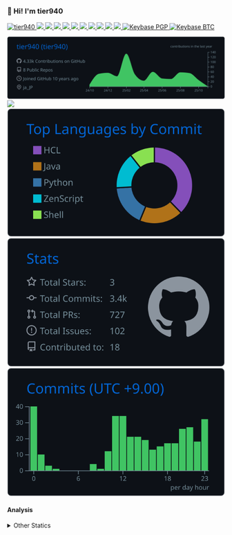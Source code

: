 ### 👋 Hi! I'm tier940

<p align="left"> 
  <a href="https://github.com/tier940/tier940/">
    <img src="https://komarev.com/ghpvc/?username=tier940" alt="tier940" />
  </a>
  <a href="http://twitter.com/tier940">
    <img height="20" src="https://img.shields.io/twitter/follow/tier940?label=Twitter&logo=twitter&style=flat" />
  </a>
  <a href="https://github.com/tier940">
    <img height="20" src="https://img.shields.io/github/followers/tier940?label=follow&logo=github&style=flat" />
  </a>
  <a href="https://www.reddit.com/user/tier940">
    <img height="20" src="https://img.shields.io/reddit/user-karma/combined/tier940?label=Reddit&logo=reddit&style=flat" />
  </a>
  <a href="https://stackoverflow.com/users/17317833/tier940">
    <img height="20" src="https://img.shields.io/stackexchange/stackoverflow/r/17317833?label=StackOverflow&logo=stack-overflow&style=flat" />
  </a>
  <a href="https://zenn.dev/tier940">
    <img height="20" src="https://zenn.badge.nikaera.com/s/tier940/likes" />
  </a>
  <a href="https://zenn.dev/tier940">
    <img height="20" src="https://zenn.badge.nikaera.com/s/tier940/followers" />
  </a>
  <a href="https://zenn.dev/tier940">
    <img height="20" src="https://zenn.badge.nikaera.com/s/tier940/articles" />
  </a>
  <a href="http://qiita.com/tier940">
    <img height="20" src="https://qiita-badge.apiapi.app/s/tier940/posts.svg" />
  </a>
  <a href="http://qiita.com/tier940">
    <img height="20" src="https://qiita-badge.apiapi.app/s/tier940/contributions.svg" />
  </a>
  <a href="https://github.com/tier940/tier940/">
    <img height="20" src="https://github.com/tier940/tier940/actions/workflows/main.yml/badge.svg" />
  </a>
  <a href="https://keybase.io/tier940">
    <img alt="Keybase PGP" src="https://img.shields.io/keybase/pgp/tier940">
  </a>
  <a href="https://keybase.io/tier940">
    <img alt="Keybase BTC" src="https://img.shields.io/keybase/btc/tier940">
  </a>
</p>

[![](https://raw.githubusercontent.com/tier940/tier940/main/profile-summary-card-output/github_dark/0-profile-details.svg)](https://github.com/vn7n24fzkq/github-profile-summary-cards)
[![](https://raw.githubusercontent.com/tier940/tier940/main/profile-summary-card-output/github_dark/1-repos-per-language.svg)](https://github.com/vn7n24fzkq/github-profile-summary-cards) [![](https://raw.githubusercontent.com/tier940/tier940/main/profile-summary-card-output/github_dark/2-most-commit-language.svg)](https://github.com/vn7n24fzkq/github-profile-summary-cards)
[![](https://raw.githubusercontent.com/tier940/tier940/main/profile-summary-card-output/github_dark/3-stats.svg)](https://github.com/vn7n24fzkq/github-profile-summary-cards) [![](https://raw.githubusercontent.com/tier940/tier940/main/profile-summary-card-output/github_dark/4-productive-time.svg)](https://github.com/vn7n24fzkq/github-profile-summary-cards)


#### Analysis
<!-- <img height="150" src="https://github.com/tier940/tier940/blob/master/images/stat.svg" alt="Alternative Text"/> -->

<details>
  <summary>Other Statics</summary>
  <!--START_SECTION:waka-->
![Code Time](http://img.shields.io/badge/Code%20Time-5%2C281%20hrs%2021%20mins-blue)

**🐱 My GitHub Data** 

> 📦 46.0 kB Used in GitHub's Storage 
 > 
> 💼 Opted to Hire
 > 
> 📜 13 Public Repositories 
 > 
> 🔑 6 Private Repositories 
 > 
**I'm an Early 🐤** 

```text
🌞 Morning                2463 commits        ████░░░░░░░░░░░░░░░░░░░░░   16.46 % 
🌆 Daytime                5477 commits        █████████░░░░░░░░░░░░░░░░   36.60 % 
🌃 Evening                5467 commits        █████████░░░░░░░░░░░░░░░░   36.53 % 
🌙 Night                  1557 commits        ███░░░░░░░░░░░░░░░░░░░░░░   10.40 % 
```
📅 **I'm Most Productive on Saturday** 

```text
Monday                   1570 commits        ███░░░░░░░░░░░░░░░░░░░░░░   10.49 % 
Tuesday                  2376 commits        ████░░░░░░░░░░░░░░░░░░░░░   15.88 % 
Wednesday                1801 commits        ███░░░░░░░░░░░░░░░░░░░░░░   12.04 % 
Thursday                 1542 commits        ███░░░░░░░░░░░░░░░░░░░░░░   10.30 % 
Friday                   2168 commits        ████░░░░░░░░░░░░░░░░░░░░░   14.49 % 
Saturday                 2848 commits        █████░░░░░░░░░░░░░░░░░░░░   19.03 % 
Sunday                   2659 commits        ████░░░░░░░░░░░░░░░░░░░░░   17.77 % 
```


📊 **This Week I Spent My Time On** 

```text
🕑︎ Time Zone: Asia/Tokyo

💬 Programming Languages: 
Other                    26 hrs 47 mins      ███████████████████░░░░░░   74.48 % 
YAML                     3 hrs 6 mins        ██░░░░░░░░░░░░░░░░░░░░░░░   08.63 % 
Bash                     1 hr 57 mins        █░░░░░░░░░░░░░░░░░░░░░░░░   05.44 % 
Markdown                 1 hr 14 mins        █░░░░░░░░░░░░░░░░░░░░░░░░   03.46 % 
Terraform                49 mins             █░░░░░░░░░░░░░░░░░░░░░░░░   02.30 % 

🔥 Editors: 
Chrome                   28 hrs 1 min        ███████████████████░░░░░░   77.95 % 
VS Code                  5 hrs 57 mins       ████░░░░░░░░░░░░░░░░░░░░░   16.55 % 
Edge                     1 hr 21 mins        █░░░░░░░░░░░░░░░░░░░░░░░░   03.76 % 
IntelliJ IDEA            37 mins             ░░░░░░░░░░░░░░░░░░░░░░░░░   01.73 % 

💻 Operating System: 
Windows                  30 hrs 18 mins      █████████████████████░░░░   84.27 % 
Linux                    5 hrs 39 mins       ████░░░░░░░░░░░░░░░░░░░░░   15.73 % 
```

**I Mostly Code in Java** 

```text
Java                     13 repos            ████████████░░░░░░░░░░░░░   46.43 % 
Shell                    3 repos             ███░░░░░░░░░░░░░░░░░░░░░░   10.71 % 
ZenScript                3 repos             ███░░░░░░░░░░░░░░░░░░░░░░   10.71 % 
Python                   2 repos             ██░░░░░░░░░░░░░░░░░░░░░░░   07.14 % 
HTML                     1 repo              █░░░░░░░░░░░░░░░░░░░░░░░░   03.57 % 
```



**Timeline**

![Lines of Code chart](https://raw.githubusercontent.com/tier940/tier940/main/assets/bar_graph.png)


 Last Updated on 25/02/2025 00:08:24 UTC
<!--END_SECTION:waka-->
</details>
